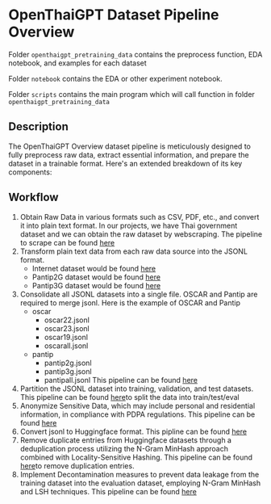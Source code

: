 # OpenThaiGPT Dataset Pipeline Overview

Folder `openthaigpt_pretraining_data` contains the preprocess function, EDA notebook, and examples for each dataset

Folder `notebook` contains the EDA or other experiment notebook.

Folder `scripts` contains the main program which will call function in folder `openthaigpt_pretraining_data`

## Description

The OpenThaiGPT Overview dataset pipeline is meticulously designed to fully preprocess raw data, extract essential information, and prepare the dataset in a trainable format. Here's an extended breakdown of its key components:

## Workflow

1. Obtain Raw Data in various formats such as CSV, PDF, etc., and convert it into plain text format. In our projects, we have Thai government dataset and we can obtain the raw dataset by webscraping. The pipeline to scrape can be found [here](scripts/crawl_thaigov)
2. Transform plain text data from each raw data source into the JSONL format.
    * Internet dataset would be found [here](scripts/internet)
    * Pantip2G dataset would be found [here](scripts/pantip_2G)
    * Pantip3G dataset would be found [here](scripts/pantip_3G)
3. Consolidate all JSONL datasets into a single file. OSCAR and Pantip are required to merge jsonl. Here is the example of OSCAR and Pantip
    * oscar
        * oscar22.jsonl
        * oscar23.jsonl
        * oscar19.jsonl
        * oscarall.jsonl
    * pantip
        * pantip2g.jsonl
        * pantip3g.jsonl
        * pantipall.jsonl
This pipeline can be found [here](scripts/merge_jsonl)
4. Partition the JSONL dataset into training, validation, and test datasets. This pipeline can be found [here](scripts/split_data )to split the data into train/test/eval
5. Anonymize Sensitive Data, which may include personal and residential information, in compliance with PDPA regulations. This pipeline can be found [here](scripts/blind_pdpa)
6. Convert jsonl to Huggingface format. This pipline can be found [here](scripts/huggingface_create)
7. Remove duplicate entries from Huggingface datasets through a deduplication process utilizing the N-Gram MinHash approach combined with Locality-Sensitive Hashing. This pipeline can be found [here](scripts/deduplication )to remove duplication entries.
8. Implement Decontamination measures to prevent data leakage from the training dataset into the evaluation dataset, employing N-Gram MinHash and LSH techniques. This pipeline can be found [here](scripts/decontamination)


